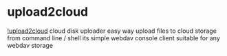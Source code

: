 # upload2cloud

[!upload2cloud](img/up2cl.png)
cloud disk uploader easy way upload files to cloud storage from command line / shell  its simple webdav console client suitable for any webdav storage
